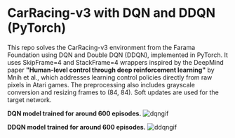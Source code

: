 # CarRacing-v3 with DQN and DDQN (PyTorch)

This repo solves the CarRacing-v3 environment from the Farama Foundation using DQN and Double DQN (DDQN), implemented in PyTorch. It uses SkipFrame=4 and StackFrame=4 wrappers inspired by the DeepMind paper **"Human-level control through deep reinforcement learning"** by Mnih et al., which addresses learning control policies directly from raw pixels in Atari games. The preprocessing also includes grayscale conversion and resizing frames to (84, 84). Soft updates are used for the target network.

**DQN model trained for around 600 episodes.** 
![dqngif](https://github.com/user-attachments/assets/f54851a2-f2bc-42e0-9673-903cd6534d43)

**DDQN model trained for around 600 episodes.** 
![ddqngif](https://github.com/user-attachments/assets/bdd66bdb-6b98-4703-86ab-df1445c160c9)

